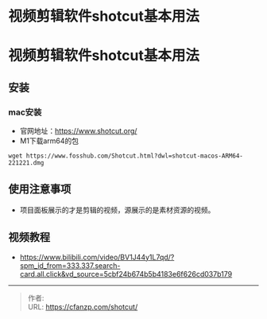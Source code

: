 # 视频剪辑软件shotcut基本用法


<!--more-->

# 视频剪辑软件shotcut基本用法

## 安装
### mac安装
- 官网地址：https://www.shotcut.org/
- M1下载arm64的包
```shell
wget https://www.fosshub.com/Shotcut.html?dwl=shotcut-macos-ARM64-221221.dmg
```

## 使用注意事项
- 项目面板展示的才是剪辑的视频，源展示的是素材资源的视频。

## 视频教程
- https://www.bilibili.com/video/BV1J44y1L7qd/?spm_id_from=333.337.search-card.all.click&vd_source=5cbf24b674b5b4183e6f626cd037b179


---

> 作者:   
> URL: https://cfanzp.com/shotcut/  

